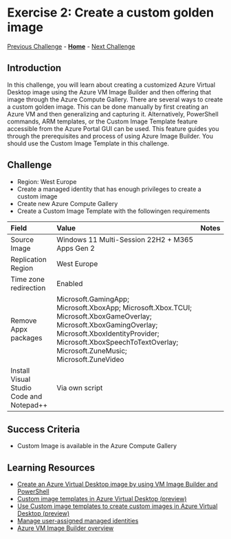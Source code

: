 # Exercise 2: Create a custom golden image

[Previous Challenge](./01-Personal-Hostpools.md) - **[Home](../Readme.md)** - [Next Challenge](./03-multi-session-Hostpools.md)

## Introduction
In this challenge, you will learn about creating a customized Azure Virtual Desktop image using the Azure VM Image Builder and then offering that image through the Azure Compute Gallery. There are several ways to create a custom golden image. This can be done manually by first creating an Azure VM and then generalizing and capturing it. Alternatively, PowerShell commands, ARM templates, or the Custom Image Template feature accessible from the Azure Portal GUI can be used. This feature guides you through the prerequisites and process of using Azure Image Builder. You should use the Custom Image Template in this challenge. 


## Challenge 
- Region: West Europe 
- Create a managed identity that has enough privileges to create a custom image
- Create new Azure Compute Gallery 
- Create a Custom Image Template with the followingen requirements

| Field | Value | Notes
|:---------|:---------|:---------|
| Source Image | Windows 11 Multi-Session 22H2 + M365 Apps Gen 2 |
| Replication Region | West Europe |
| Time zone redirection | Enabled |
| Remove Appx packages | Microsoft.GamingApp; Microsoft.XboxApp; Microsoft.Xbox.TCUI; Microsoft.XboxGameOverlay; Microsoft.XboxGamingOverlay; Microsoft.XboxIdentityProvider; Microsoft.XboxSpeechToTextOverlay; Microsoft.ZuneMusic; Microsoft.ZuneVideo |
| Install Visual Studio Code and Notepad++ | Via own script |  

## Success Criteria
- Custom Image is available in the Azure Compute Gallery


## Learning Resources
- [Create an Azure Virtual Desktop image by using VM Image Builder and PowerShell](https://learn.microsoft.com/en-us/azure/virtual-machines/windows/image-builder-virtual-desktop)
- [Custom image templates in Azure Virtual Desktop (preview)](https://learn.microsoft.com/en-us/azure/virtual-desktop/custom-image-templates)
- [Use Custom image templates to create custom images in Azure Virtual Desktop (preview)](https://learn.microsoft.com/en-us/azure/virtual-desktop/create-custom-image-templates)
- [Manage user-assigned managed identities](https://learn.microsoft.com/en-us/azure/active-directory/managed-identities-azure-resources/how-manage-user-assigned-managed-identities?pivots=identity-mi-methods-azp)
- [Azure VM Image Builder overview](https://learn.microsoft.com/en-us/azure/virtual-machines/image-builder-overview?tabs=azure-powershell)